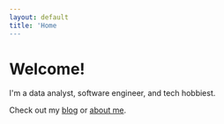 ```yaml
---
layout: default
title: 'Home
---
```


# Welcome!

I'm a data analyst, software engineer, and tech hobbiest.

Check out my [blog](/blog) or [about me](/about).
